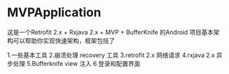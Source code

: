 # MVPApplication

这是一个Retrofit 2.x + Rxjava 2.x + MVP + BufferKnife 的Android 项目基本架构可以帮助你实现快速架构，框架包括了

1.一些基本工具
2.崩溃处理 recovery 工具
3.retrofit 2.x 网络请求
4.rxjava 2.x 异步处理
5.Bufferknife view 注入
6.登录和配置界面
